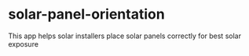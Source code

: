 # solar-panel-orientation
This app helps solar installers place solar panels correctly for best solar exposure
